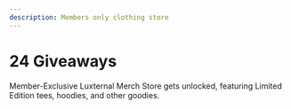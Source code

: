 ```yaml
---
description: Members only clothing store
---
```


# 24 Giveaways

Member-Exclusive Luxternal Merch Store gets unlocked, featuring Limited Edition tees, hoodies, and other goodies.

